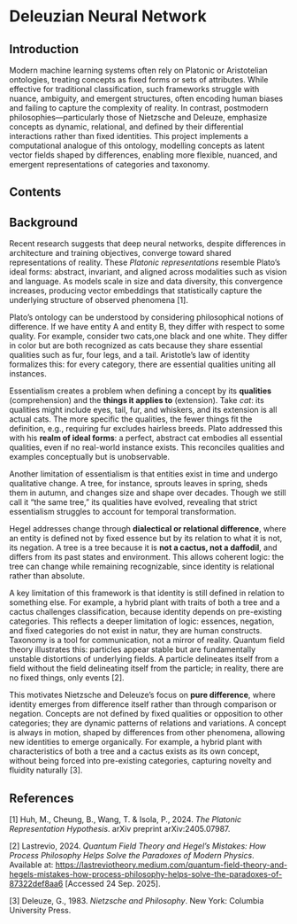 # Deleuzian Neural Network
## Introduction

Modern machine learning systems often rely on Platonic or Aristotelian ontologies, treating concepts as fixed forms or sets of attributes. While effective for traditional classification, such frameworks struggle with nuance, ambiguity, and emergent structures, often encoding human biases and failing to capture the complexity of reality. In contrast, postmodern philosophies—particularly those of Nietzsche and Deleuze, emphasize concepts as dynamic, relational, and defined by their differential interactions rather than fixed identities. This project implements a computational analogue of this ontology, modelling concepts as latent vector fields shaped by differences, enabling more flexible, nuanced, and emergent representations of categories and taxonomy.

## Contents 

## Background

Recent research suggests that deep neural networks, despite differences in architecture and training objectives, converge toward shared representations of reality. These *Platonic representations* resemble Plato’s ideal forms: abstract, invariant, and aligned across modalities such as vision and language. As models scale in size and data diversity, this convergence increases, producing vector embeddings that statistically capture the underlying structure of observed phenomena [1].

Plato’s ontology can be understood by considering philosophical notions of difference. If we have entity A and entity B, they differ with respect to some quality. For example, consider two cats,one black and one white. They differ in color but are both recognized as cats because they share essential qualities such as fur, four legs, and a tail. Aristotle’s law of identity formalizes this: for every category, there are essential qualities uniting all instances.

Essentialism creates a problem when defining a concept by its **qualities** (comprehension) and the **things it applies to** (extension). Take *cat*: its qualities might include eyes, tail, fur, and whiskers, and its extension is all actual cats. The more specific the qualities, the fewer things fit the definition, e.g., requiring fur excludes hairless breeds. Plato addressed this with his **realm of ideal forms**: a perfect, abstract cat embodies all essential qualities, even if no real-world instance exists. This reconciles qualities and examples conceptually but is unobservable.

Another limitation of essentialism is that entities exist in time and undergo qualitative change. A tree, for instance, sprouts leaves in spring, sheds them in autumn, and changes size and shape over decades. Though we still call it “the same tree,” its qualities have evolved, revealing that strict essentialism struggles to account for temporal transformation.

Hegel addresses change through **dialectical or relational difference**, where an entity is defined not by fixed essence but by its relation to what it is not, its negation. A tree is a tree because it is **not a cactus, not a daffodil**, and differs from its past states and environment. This allows coherent logic: the tree can change while remaining recognizable, since identity is relational rather than absolute.

A key limitation of this framework is that identity is still defined in relation to something else. For example, a hybrid plant with traits of both a tree and a cactus challenges classification, because identity depends on pre-existing categories. This reflects a deeper limitation of logic: essences, negation, and fixed categories do not exist in natur, they are human constructs. Taxonomy is a tool for communication, not a mirror of reality. Quantum field theory illustrates this: particles appear stable but are fundamentally unstable distortions of underlying fields. A particle delineates itself from a field without the field delineating itself from the particle; in reality, there are no fixed things, only events [2].

This motivates Nietzsche and Deleuze’s focus on **pure difference**, where identity emerges from difference itself rather than through comparison or negation. Concepts are not defined by fixed qualities or opposition to other categories; they are dynamic patterns of relations and variations. A concept is always in motion, shaped by differences from other phenomena, allowing new identities to emerge organically. For example, a hybrid plant with characteristics of both a tree and a cactus exists as its own concept, without being forced into pre-existing categories, capturing novelty and fluidity naturally [3].

## References 
[1] Huh, M., Cheung, B., Wang, T. & Isola, P., 2024. *The Platonic Representation Hypothesis*. arXiv preprint arXiv:2405.07987.

[2] Lastrevio, 2024. *Quantum Field Theory and Hegel’s Mistakes: How Process Philosophy Helps Solve the Paradoxes of Modern Physics*. Available at: https://lastreviotheory.medium.com/quantum-field-theory-and-hegels-mistakes-how-process-philosophy-helps-solve-the-paradoxes-of-87322def8aa6 [Accessed 24 Sep. 2025].

[3] Deleuze, G., 1983. *Nietzsche and Philosophy*. New York: Columbia University Press.
